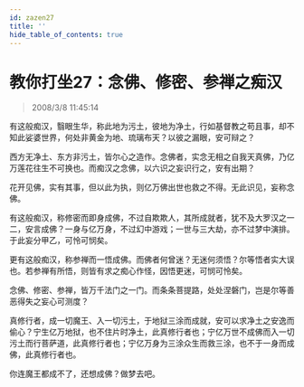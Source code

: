 ```yaml
---
id: zazen27
title: ''
hide_table_of_contents: true
---
```


# 教你打坐27：念佛、修密、参禅之痴汉

> 2008/3/8 11:45:14

<div style={{color: '#FF0000', fontSize: '18px', fontWeight: '500'}}>

有这般痴汉，翳眼生华，称此地为污土，彼地为净土，行如基督教之苟且事，却不知此娑婆世界，何处非黄金为地、琉璃布天？以彼之漏眼，安可辩之？

西方无净土、东方非污土，皆尔心之造作。念佛者，实念无相之自我天真佛，乃亿万莲花往生不可换也。而痴汉之念佛，以六识之妄识行之，安有出期？

花开见佛，实有其事，但以此为执，则亿万佛出世也救之不得。无此识见，妄称念佛。

有这般痴汉，称修密而即身成佛，不过自欺欺人，其所成就者，犹不及大罗汉之一二，安言成佛？一身与亿万身，不过幻中游戏；一世与三大劫，亦不过梦中演排。于此妄分甲乙，可怜可悯矣。

更有这般痴汉，称参禅而一悟成佛。而佛者何曾迷？无迷何须悟？尔等悟者实大误也。若参禅有所悟，则皆有求之痴心作怪，因悟更迷，可悯可怜矣。

念佛、修密、参禅，皆万千法门之一门。而条条菩提路，处处涅磐门，岂是尔等善恶得失之妄心可测度？

真修行者，成一切魔王、入一切污土，于地狱三涂而成就，安可以求净土之安逸而偷心？宁生亿万地狱，也不住片时净土，此真修行者也；宁亿万世不成佛而入一切污土而行菩萨道，此真修行者也；宁亿万身为三涂众生而救三涂，也不于一身而成佛，此真修行者也。

你连魔王都成不了，还想成佛？做梦去吧。

</div>